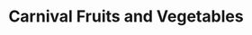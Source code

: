 ---
title: "Carnival Fruits and Vegetables"
url: /brooklyn/carnival-fruits-and-vegetables/
shop: supermarket
---